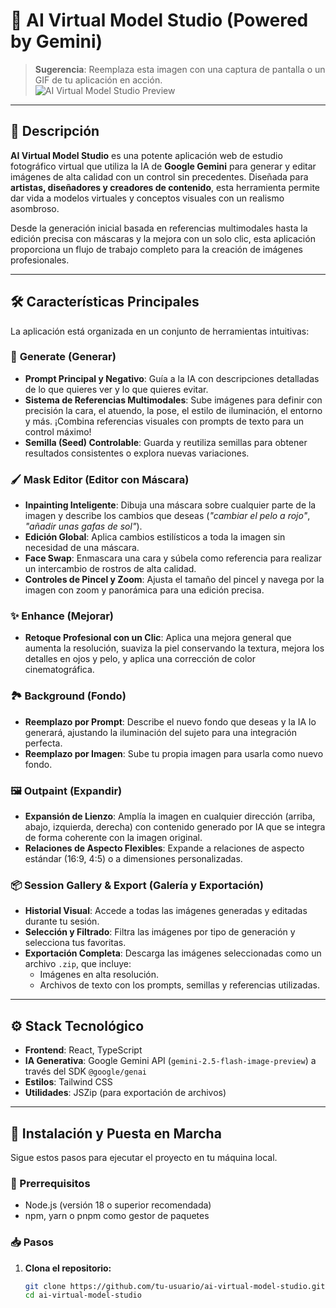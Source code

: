 # 🧠 AI Virtual Model Studio (Powered by Gemini)

> **Sugerencia**: Reemplaza esta imagen con una captura de pantalla o un GIF de tu aplicación en acción.  
> ![AI Virtual Model Studio Preview](preview.gif)

---

## 📌 Descripción

**AI Virtual Model Studio** es una potente aplicación web de estudio fotográfico virtual que utiliza la IA de **Google Gemini** para generar y editar imágenes de alta calidad con un control sin precedentes. Diseñada para **artistas, diseñadores y creadores de contenido**, esta herramienta permite dar vida a modelos virtuales y conceptos visuales con un realismo asombroso.

Desde la generación inicial basada en referencias multimodales hasta la edición precisa con máscaras y la mejora con un solo clic, esta aplicación proporciona un flujo de trabajo completo para la creación de imágenes profesionales.

---

## 🛠️ Características Principales

La aplicación está organizada en un conjunto de herramientas intuitivas:

### 🎨 **Generate (Generar)**

- **Prompt Principal y Negativo**: Guía a la IA con descripciones detalladas de lo que quieres ver y lo que quieres evitar.
- **Sistema de Referencias Multimodales**: Sube imágenes para definir con precisión la cara, el atuendo, la pose, el estilo de iluminación, el entorno y más. ¡Combina referencias visuales con prompts de texto para un control máximo!
- **Semilla (Seed) Controlable**: Guarda y reutiliza semillas para obtener resultados consistentes o explora nuevas variaciones.

### 🖌️ **Mask Editor (Editor con Máscara)**

- **Inpainting Inteligente**: Dibuja una máscara sobre cualquier parte de la imagen y describe los cambios que deseas (*"cambiar el pelo a rojo"*, *"añadir unas gafas de sol"*).
- **Edición Global**: Aplica cambios estilísticos a toda la imagen sin necesidad de una máscara.
- **Face Swap**: Enmascara una cara y súbela como referencia para realizar un intercambio de rostros de alta calidad.
- **Controles de Pincel y Zoom**: Ajusta el tamaño del pincel y navega por la imagen con zoom y panorámica para una edición precisa.

### ✨ **Enhance (Mejorar)**

- **Retoque Profesional con un Clic**: Aplica una mejora general que aumenta la resolución, suaviza la piel conservando la textura, mejora los detalles en ojos y pelo, y aplica una corrección de color cinematográfica.

### 🏞️ **Background (Fondo)**

- **Reemplazo por Prompt**: Describe el nuevo fondo que deseas y la IA lo generará, ajustando la iluminación del sujeto para una integración perfecta.
- **Reemplazo por Imagen**: Sube tu propia imagen para usarla como nuevo fondo.

### 🖼️ **Outpaint (Expandir)**

- **Expansión de Lienzo**: Amplía la imagen en cualquier dirección (arriba, abajo, izquierda, derecha) con contenido generado por IA que se integra de forma coherente con la imagen original.
- **Relaciones de Aspecto Flexibles**: Expande a relaciones de aspecto estándar (16:9, 4:5) o a dimensiones personalizadas.

### 📦 **Session Gallery & Export (Galería y Exportación)**

- **Historial Visual**: Accede a todas las imágenes generadas y editadas durante tu sesión.
- **Selección y Filtrado**: Filtra las imágenes por tipo de generación y selecciona tus favoritas.
- **Exportación Completa**: Descarga las imágenes seleccionadas como un archivo `.zip`, que incluye:
  - Imágenes en alta resolución.
  - Archivos de texto con los prompts, semillas y referencias utilizadas.

---

## ⚙️ Stack Tecnológico

- **Frontend**: React, TypeScript
- **IA Generativa**: Google Gemini API (`gemini-2.5-flash-image-preview`) a través del SDK `@google/genai`
- **Estilos**: Tailwind CSS
- **Utilidades**: JSZip (para exportación de archivos)

---

## 🚀 Instalación y Puesta en Marcha

Sigue estos pasos para ejecutar el proyecto en tu máquina local.

### 🔧 Prerrequisitos

- Node.js (versión 18 o superior recomendada)
- npm, yarn o pnpm como gestor de paquetes

### 📥 Pasos

1. **Clona el repositorio:**

   ```bash
   git clone https://github.com/tu-usuario/ai-virtual-model-studio.git
   cd ai-virtual-model-studio
